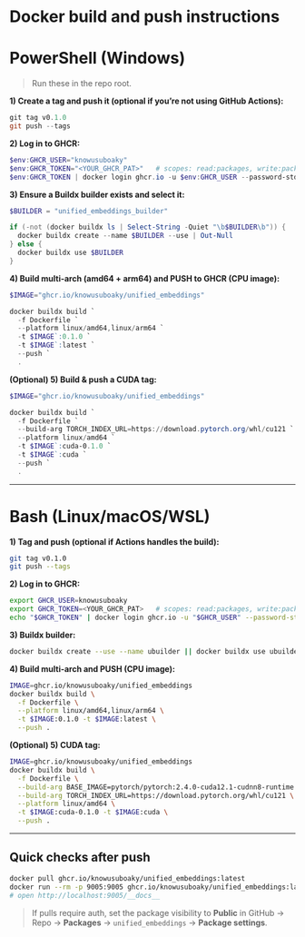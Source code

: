 # Docker build and push instructions
# PowerShell (Windows)

> Run these in the repo root.

**1) Create a tag and push it (optional if you’re not using GitHub Actions):**

```powershell
git tag v0.1.0
git push --tags
```

**2) Log in to GHCR:**

```powershell
$env:GHCR_USER="knowusuboaky"
$env:GHCR_TOKEN="<YOUR_GHCR_PAT>"   # scopes: read:packages, write:packages
$env:GHCR_TOKEN | docker login ghcr.io -u $env:GHCR_USER --password-stdin
```

**3) Ensure a Buildx builder exists and select it:**

```powershell
$BUILDER = "unified_embeddings_builder"

if (-not (docker buildx ls | Select-String -Quiet "\b$BUILDER\b")) {
  docker buildx create --name $BUILDER --use | Out-Null
} else {
  docker buildx use $BUILDER
}
```

**4) Build multi-arch (amd64 + arm64) and PUSH to GHCR (CPU image):**

```powershell
$IMAGE="ghcr.io/knowusuboaky/unified_embeddings"

docker buildx build `
  -f Dockerfile `
  --platform linux/amd64,linux/arm64 `
  -t $IMAGE`:0.1.0 `
  -t $IMAGE`:latest `
  --push `
  .
```

**(Optional) 5) Build & push a CUDA tag:**

```powershell
$IMAGE="ghcr.io/knowusuboaky/unified_embeddings"

docker buildx build `
  -f Dockerfile `
  --build-arg TORCH_INDEX_URL=https://download.pytorch.org/whl/cu121 `
  --platform linux/amd64 `
  -t $IMAGE`:cuda-0.1.0 `
  -t $IMAGE`:cuda `
  --push `
  .
```

---

# Bash (Linux/macOS/WSL)

**1) Tag and push (optional if Actions handles the build):**

```bash
git tag v0.1.0
git push --tags
```

**2) Log in to GHCR:**

```bash
export GHCR_USER=knowusuboaky
export GHCR_TOKEN=<YOUR_GHCR_PAT>   # scopes: read:packages, write:packages
echo "$GHCR_TOKEN" | docker login ghcr.io -u "$GHCR_USER" --password-stdin
```

**3) Buildx builder:**

```bash
docker buildx create --use --name ubuilder || docker buildx use ubuilder
```

**4) Build multi-arch and PUSH (CPU image):**

```bash
IMAGE=ghcr.io/knowusuboaky/unified_embeddings
docker buildx build \
  -f Dockerfile \
  --platform linux/amd64,linux/arm64 \
  -t $IMAGE:0.1.0 -t $IMAGE:latest \
  --push .
```

**(Optional) 5) CUDA tag:**

```bash
IMAGE=ghcr.io/knowusuboaky/unified_embeddings
docker buildx build \
  -f Dockerfile \
  --build-arg BASE_IMAGE=pytorch/pytorch:2.4.0-cuda12.1-cudnn8-runtime \
  --build-arg TORCH_INDEX_URL=https://download.pytorch.org/whl/cu121 \
  --platform linux/amd64 \
  -t $IMAGE:cuda-0.1.0 -t $IMAGE:cuda \
  --push .
```

---

## Quick checks after push

```bash
docker pull ghcr.io/knowusuboaky/unified_embeddings:latest
docker run --rm -p 9005:9005 ghcr.io/knowusuboaky/unified_embeddings:latest
# open http://localhost:9005/__docs__
```

> If pulls require auth, set the package visibility to **Public** in GitHub → Repo → **Packages** → `unified_embeddings` → **Package settings**.
